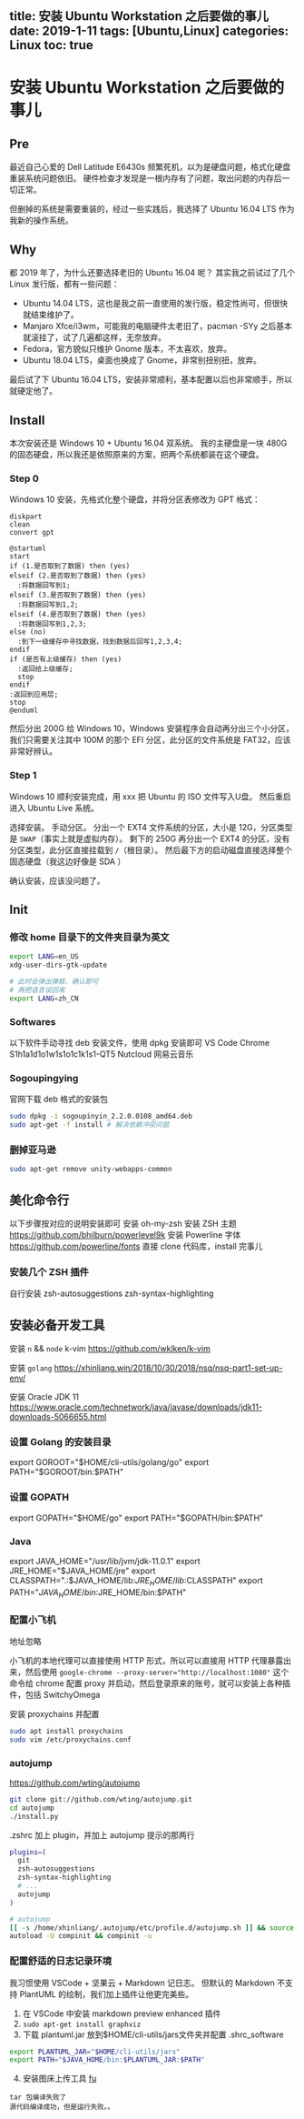 title: 安装 Ubuntu Workstation 之后要做的事儿
date: 2019-1-11
tags: [Ubuntu,Linux]
categories: Linux
toc: true
---

# 安装 Ubuntu Workstation 之后要做的事儿

## Pre

最近自己心爱的 Dell Latitude E6430s 频繁死机，以为是硬盘问题，格式化硬盘重装系统问题依旧。
硬件检查才发现是一根内存有了问题，取出问题的内存后一切正常。

但删掉的系统是需要重装的，经过一些实践后，我选择了 Ubuntu 16.04 LTS 作为我新的操作系统。

## Why

都 2019 年了，为什么还要选择老旧的 Ubuntu 16.04 呢？
其实我之前试过了几个 Linux 发行版，都有一些问题：
- Ubuntu 14.04 LTS，这也是我之前一直使用的发行版，稳定性尚可，但很快就结束维护了。
- Manjaro Xfce/i3wm，可能我的电脑硬件太老旧了，pacman -SYy 之后基本就滚挂了，试了几遍都这样，无奈放弃。
- Fedora，官方貌似只维护 Gnome 版本，不太喜欢，放弃。
- Ubuntu 18.04 LTS，桌面也换成了 Gnome，非常别扭别扭，放弃。

最后试了下 Ubuntu 16.04 LTS，安装非常顺利，基本配置以后也非常顺手，所以就硬定他了。

## Install

本次安装还是 Windows 10 + Ubuntu 16.04 双系统。
我的主硬盘是一块 480G 的固态硬盘，所以我还是依照原来的方案，把两个系统都装在这个硬盘。

### Step 0

Windows 10 安装，先格式化整个硬盘，并将分区表修改为 GPT 格式：
```
diskpart
clean
convert gpt
```

``` puml
@startuml
start
if (1.是否取到了数据) then (yes)
elseif (2.是否取到了数据) then (yes)
  :将数据回写到1;
elseif (3.是否取到了数据) then (yes)
  :将数据回写到1,2;
elseif (4.是否取到了数据) then (yes)
  :将数据回写到1,2,3;
else (no)
  :到下一级缓存中寻找数据，找到数据后回写1,2,3,4;
endif
if (是否有上级缓存) then (yes)
  :返回给上级缓存;
  stop
endif
:返回到应用层;
stop
@enduml
```

然后分出 200G 给 Windows 10，Windows 安装程序会自动再分出三个小分区，我们只需要关注其中 100M 的那个 EFI 分区，此分区的文件系统是 FAT32，应该非常好辨认。

### Step 1

Windows 10 顺利安装完成，用 xxx 把 Ubuntu 的 ISO 文件写入U盘。
然后重启进入 Ubuntu Live 系统。

选择安装。
手动分区。
分出一个 EXT4 文件系统的分区，大小是 12G，分区类型是 `SWAP`（事实上就是虚拟内存）。
剩下的 250G 再分出一个 EXT4 的分区，没有分区类型，此分区直接挂载到 `/`（根目录）。
然后最下方的启动磁盘直接选择整个固态硬盘（我这边好像是 SDA ）

确认安装，应该没问题了。

## Init

### 修改 home 目录下的文件夹目录为英文

``` bash
export LANG=en_US
xdg-user-dirs-gtk-update

# 此时会弹出弹框，确认即可
# 再把语言设回来
export LANG=zh_CN
```
### Softwares

以下软件手动寻找 deb 安装文件，使用 dpkg 安装即可
VS Code
Chrome
S1h1a1d1o1w1s1o1c1k1s1-QT5
Nutcloud
网易云音乐

### Sogoupingying
官网下载 deb 格式的安装包
``` bash
sudo dpkg -i sogoupinyin_2.2.0.0108_amd64.deb
sudo apt-get -f install # 解决依赖冲突问题
```

### 删掉亚马逊
``` bash
sudo apt-get remove unity-webapps-common
```

## 美化命令行
以下步骤按对应的说明安装即可
安装 oh-my-zsh
安装 ZSH 主题 https://github.com/bhilburn/powerlevel9k
安装 Powerline 字体 https://github.com/powerline/fonts 直接 clone 代码库，install 完事儿

### 安装几个 ZSH 插件
自行安装
zsh-autosuggestions
zsh-syntax-highlighting


## 安装必备开发工具
安装 `n` && `node`
k-vim https://github.com/wklken/k-vim

安装 `golang`
https://xhinliang.win/2018/10/30/2018/nsq/nsq-part1-set-up-env/

安装 Oracle JDK 11
https://www.oracle.com/technetwork/java/javase/downloads/jdk11-downloads-5066655.html

### 设置 Golang 的安装目录
export GOROOT="$HOME/cli-utils/golang/go"
export PATH="$GOROOT/bin:$PATH"

### 设置 GOPATH
export GOPATH="$HOME/go"
export PATH="$GOPATH/bin:$PATH"

### Java
export JAVA_HOME="/usr/lib/jvm/jdk-11.0.1"
export JRE_HOME="$JAVA_HOME/jre"
export CLASSPATH=".:$JAVA_HOME/lib:$JRE_HOME/lib:$CLASSPATH"
export PATH="$JAVA_HOME/bin:$JRE_HOME/bin:$PATH"

### 配置小飞机
地址忽略

小飞机的本地代理可以直接使用 HTTP 形式，所以可以直接用 HTTP 代理暴露出来，然后使用
`google-chrome --proxy-server="http://localhost:1080"`
这个命令给 chrome 配置 proxy 并启动，然后登录原来的账号，就可以安装上各种插件，包括 SwitchyOmega

安装 proxychains 并配置
``` bash
sudo apt install proxychains
sudo vim /etc/proxychains.conf
```

### autojump
https://github.com/wting/autojump

``` bash
git clone git://github.com/wting/autojump.git
cd autojump
./install.py
```

.zshrc 加上 plugin，并加上 autojump 提示的那两行
``` bash
plugins=(
  git
  zsh-autosuggestions
  zsh-syntax-highlighting
  # ...
  autojump
)

# autojump
[[ -s /home/xhinliang/.autojump/etc/profile.d/autojump.sh ]] && source /home/xhinliang/.autojump/etc/profile.d/autojump.sh
autoload -U compinit && compinit -u
```

### 配置舒适的日志记录环境
我习惯使用 VSCode + 坚果云 + Markdown 记日志。
但默认的 Markdown 不支持 PlantUML 的绘制，我们加上插件让他更完美些。
1. 在 VSCode 中安装 markdown preview enhanced 插件
2. `sudo apt-get install graphviz`
3. 下载 plantuml.jar 放到$HOME/cli-utils/jars文件夹并配置 .shrc_software
``` bash
export PLANTUML_JAR="$HOME/cli-utils/jars"
export PATH="$JAVA_HOME/bin:$PLANTUML_JAR:$PATH"
```
4. 安装图床上传工具 [fu](https://github.com/klesh/fu)
```
tar 包编译失败了
源代码编译成功，但是运行失败。。
```
